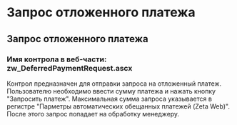 ﻿---
description: 2.4.7
---
# Запрос отложенного платежа
## Запрос отложенного платежа
### Имя контрола в веб-части: zw_DeferredPaymentRequest.ascx
Контрол предназначен для отправки запроса на отложенный платеж. 
Пользователю необходимо ввести сумму платежа и нажать кнопку "Запросить платеж". Максимальная сумма запроса указывается в регистре "Парметры автоматических обещанных платежей (Zeta Web)".
После этого запрос попадает на обработку менеджеру.
